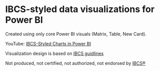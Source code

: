 # IBCS-styled data visualizations for Power BI

Created using only core Power BI visuals (Matrix, Table, New Card).

YouTube: [IBCS-Styled Charts in Power BI](https://www.youtube.com/playlist?list=PL6qbun6zBOG2OxTNweOq7YPhD503jPTYk)

Visualization design is based on [IBCS guidlines](https://www.ibcs.com/ibcs-standards-1-2/)

Not produced, not certified, not authorized, not endorsed by [IBCS®](https://www.ibcs.com/)
